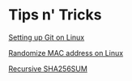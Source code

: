 # Tips n' Tricks

[Setting up Git on Linux](setup-linux.md)

[Randomize MAC address on Linux](randomize-mac-address-on-linux.md)

[Recursive SHA256SUM](recursive-sha256sum.md)
